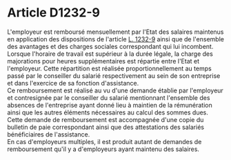 # Article D1232-9

  
L'employeur est remboursé mensuellement par l'Etat des salaires maintenus en application des dispositions de l'article [L. 1232-9][1] ainsi que de l'ensemble des avantages et des charges sociales correspondant qui lui incombent.   
Lorsque l'horaire de travail est supérieur à la durée légale, la charge des majorations pour heures supplémentaires est répartie entre l'Etat et l'employeur. Cette répartition est réalisée proportionnellement au temps passé par le conseiller du salarié respectivement au sein de son entreprise et dans l'exercice de sa fonction d'assistance.   
Ce remboursement est réalisé au vu d'une demande établie par l'employeur et contresignée par le conseiller du salarié mentionnant l'ensemble des absences de l'entreprise ayant donné lieu à maintien de la rémunération ainsi que les autres éléments nécessaires au calcul des sommes dues. Cette demande de remboursement est accompagnée d'une copie du bulletin de paie correspondant ainsi que des attestations des salariés bénéficiaires de l'assistance.   
En cas d'employeurs multiples, il est produit autant de demandes de remboursement qu'il y a d'employeurs ayant maintenu des salaires.

 [1]: /affichCodeArticle.do?cidTexte=LEGITEXT000006072050&idArticle=LEGIARTI000006901007&dateTexte=&categorieLien=cid